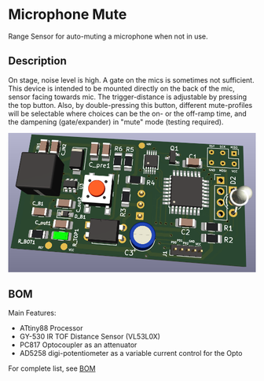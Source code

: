# Microphone Mute
Range Sensor for auto-muting a microphone when not in use.


## Description
On stage, noise level is high. A gate on the mics is sometimes not sufficient.
This device is intended to be mounted directly on the back of the mic, sensor facing towards mic.
The trigger-distance is adjustable by pressing the top button.
Also, by double-pressing this button, different mute-profiles will be selectable where choices can be the on- or the off-ramp time, and the dampening (gate/expander) in "mute" mode (testing required).

![phantom](render/mimu_phantom.png)

## BOM
Main Features:
- ATtiny88 Processor
- GY-530 IR TOF Distance Sensor (VL53L0X)
- PC817 Optocoupler as an attenuator
- AD5258 digi-potentiometer as a variable current control for the Opto

For complete list, see [BOM](pcb/mimu_phantom_bom.html)

